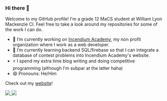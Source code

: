 ### Hi there 👋

<!--
**thejammerr/thejammerr** is a ✨ _special_ ✨ repository because its `README.md` (this file) appears on your GitHub profile.

Here are some ideas to get you started:


- 👯 I’m looking to collaborate on ...
- 🤔 I’m looking for help with ...
- 💬 Ask me about ...
- 📫 How to reach me: ...

-->

Welcome to my GitHub profile! I'm a grade 12 MaCS student at William Lyon Mackenzie CI. Feel free to take a look around my repositories for some of the work I can do.

- 🔭 I’m currently working on [Incendium Academy](https://github.com/IncendiumAcademy/IncendiumAcademy), my non profit organization where I work as a web developer.
- 🌱 I’m currently learning backend SQL/firebase so that I can integrate a database of contest problems into Incendium Academy's website.
- ⚡ I spend my extra time blog writing and doing competitive programming (although I'm subpar at the latter haha) 
- 😄 Pronouns: He/Him

Check out my [website](https://jaegwanpark.ca)!

<!-- [![thejammerr's github stats](https://github-readme-stats.vercel.app/api?username=thejammerr&show_icons=true&theme=tokyonight)](https://github.com/anuraghazra/github-readme-stats)

[![Languages](https://github-readme-stats.vercel.app/api/top-langs/?username=thejammerr&layout=compact&theme=tokyonight)](https://github.com/anuraghazra/github-readme-stats) -->

<a href="https://github.com/anuraghazra/github-readme-stats">
  <img align="start" src="https://github-readme-stats.vercel.app/api?username=thejammerr&show_icons=true&theme=algolia&hide=prs&line_height=24" />
</a>
<a href="https://github.com/anuraghazra/github-readme-stats">
  <img align="end" src="https://github-readme-stats.vercel.app/api/top-langs/?username=thejammerr&layout=compact&theme=algolia" />
</a>
